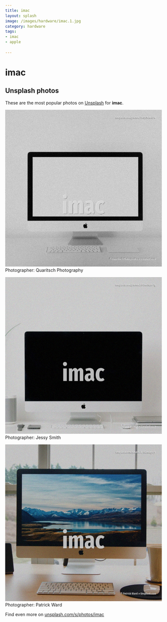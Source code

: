 ```yaml
---
title: imac
layout: splash
image: /images/hardware/imac.1.jpg
category: hardware
tags:
- imac
- apple

---
```

# imac

  

 
## Unsplash photos
These are the most popular photos on [Unsplash](https://unsplash.com) for **imac**.
 
![imac](/images/hardware/imac.1.jpg)
Photographer:  Quaritsch Photography
 
![imac](/images/hardware/imac.2.jpg)
Photographer:  Jessy Smith
 
![imac](/images/hardware/imac.3.jpg)
Photographer:  Patrick Ward
 
Find even more on [unsplash.com/s/photos/imac](https://unsplash.com/s/photos/imac)
 

